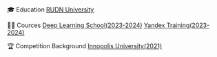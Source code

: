 🎓 Education
[RUDN University](https://www.rudn.ru/)

👨‍🏫 Cources
[Deep Learning School(2023-2024)](https://dls.samcs.ru/)
[Yandex Training(2023-2024)](https://yandex.ru/yaintern/training/algorithm-training)

🏆 Competition Background
[Innopolis University(2021)](https://innopolis.university/?ysclid=mh814ibywx972086197)

<!--
**gaus2005eulerovich/gaus2005eulerovich** is a ✨ _special_ ✨ repository because its `README.md` (this file) appears on your GitHub profile.

Here are some ideas to get you started:

- 🔭 I’m currently working on ...
- 🌱 I’m currently learning ...
- 👯 I’m looking to collaborate on ...
- 🤔 I’m looking for help with ...
- 💬 Ask me about ...
- 📫 How to reach me: ...
- 😄 Pronouns: ...
- ⚡ Fun fact: ...
-->
